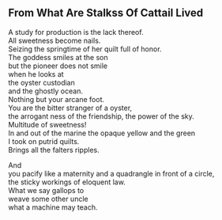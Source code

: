 From What Are Stalkss Of Cattail Lived
--------------------------------------
A study for production is the lack thereof.  
All sweetness become nails.  
Seizing the springtime of her quilt full of honor.  
The goddess smiles at the son  
but the pioneer does not smile  
when he looks at  
the oyster custodian  
and the ghostly ocean.  
Nothing but your arcane foot.  
You are the bitter stranger of a oyster,  
the arrogant ness of the friendship, the power of the sky.  
Multitude of sweetness!  
In and out of the marine the opaque yellow and the green  
I took on putrid quilts.  
Brings all the falters ripples.  
  
And  
you pacify like a maternity and a quadrangle in front of a circle,  
the sticky workings of eloquent law.  
What we say gallops to  
weave some other uncle  
what a machine may teach.  
